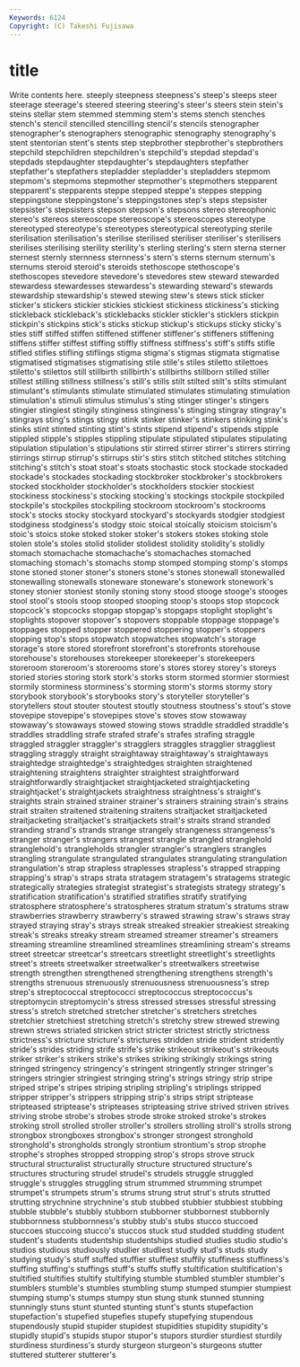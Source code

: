 ```yaml
---
Keywords: 6124 
Copyright: (C) Takeshi Fujisawa
---
```


# title

Write contents here.
 steeply steepness steepness's steep's steeps
steer steerage steerage's steered steering steering's steer's steers stein stein's
steins stellar stem stemmed stemming stem's stems stench stenches stench's
stencil stencilled stencilling stencil's stencils stenographer stenographer's stenographers stenographic stenography
stenography's stent stentorian stent's stents step stepbrother stepbrother's stepbrothers stepchild
stepchildren stepchildren's stepchild's stepdad stepdad's stepdads stepdaughter stepdaughter's stepdaughters stepfather
stepfather's stepfathers stepladder stepladder's stepladders stepmom stepmom's stepmoms stepmother stepmother's
stepmothers stepparent stepparent's stepparents steppe stepped steppe's steppes stepping steppingstone
steppingstone's steppingstones step's steps stepsister stepsister's stepsisters stepson stepson's stepsons
stereo stereophonic stereo's stereos stereoscope stereoscope's stereoscopes stereotype stereotyped stereotype's
stereotypes stereotypical stereotyping sterile sterilisation sterilisation's sterilise sterilised steriliser steriliser's
sterilisers sterilises sterilising sterility sterility's sterling sterling's stern sterna sterner
sternest sternly sternness sternness's stern's sterns sternum sternum's sternums steroid
steroid's steroids stethoscope stethoscope's stethoscopes stevedore stevedore's stevedores stew steward
stewarded stewardess stewardesses stewardess's stewarding steward's stewards stewardship stewardship's stewed
stewing stew's stews stick sticker sticker's stickers stickier stickies stickiest
stickiness stickiness's sticking stickleback stickleback's sticklebacks stickler stickler's sticklers stickpin
stickpin's stickpins stick's sticks stickup stickup's stickups sticky sticky's sties
stiff stiffed stiffen stiffened stiffener stiffener's stiffeners stiffening stiffens stiffer
stiffest stiffing stiffly stiffness stiffness's stiff's stiffs stifle stifled stifles
stifling stiflings stigma stigma's stigmas stigmata stigmatise stigmatised stigmatises stigmatising
stile stile's stiles stiletto stilettoes stiletto's stilettos still stillbirth stillbirth's
stillbirths stillborn stilled stiller stillest stilling stillness stillness's still's stills
stilt stilted stilt's stilts stimulant stimulant's stimulants stimulate stimulated stimulates
stimulating stimulation stimulation's stimuli stimulus stimulus's sting stinger stinger's stingers
stingier stingiest stingily stinginess stinginess's stinging stingray stingray's stingrays sting's
stings stingy stink stinker stinker's stinkers stinking stink's stinks stint
stinted stinting stint's stints stipend stipend's stipends stipple stippled stipple's
stipples stippling stipulate stipulated stipulates stipulating stipulation stipulation's stipulations stir
stirred stirrer stirrer's stirrers stirring stirrings stirrup stirrup's stirrups stir's
stirs stitch stitched stitches stitching stitching's stitch's stoat stoat's stoats
stochastic stock stockade stockaded stockade's stockades stockading stockbroker stockbroker's stockbrokers
stocked stockholder stockholder's stockholders stockier stockiest stockiness stockiness's stocking stocking's
stockings stockpile stockpiled stockpile's stockpiles stockpiling stockroom stockroom's stockrooms stock's
stocks stocky stockyard stockyard's stockyards stodgier stodgiest stodginess stodginess's stodgy
stoic stoical stoically stoicism stoicism's stoic's stoics stoke stoked stoker
stoker's stokers stokes stoking stole stolen stole's stoles stolid stolider
stolidest stolidity stolidity's stolidly stomach stomachache stomachache's stomachaches stomached stomaching
stomach's stomachs stomp stomped stomping stomp's stomps stone stoned stoner
stoner's stoners stone's stones stonewall stonewalled stonewalling stonewalls stoneware stoneware's
stonework stonework's stoney stonier stoniest stonily stoning stony stood stooge
stooge's stooges stool stool's stools stoop stooped stooping stoop's stoops
stop stopcock stopcock's stopcocks stopgap stopgap's stopgaps stoplight stoplight's stoplights
stopover stopover's stopovers stoppable stoppage stoppage's stoppages stopped stopper stoppered
stoppering stopper's stoppers stopping stop's stops stopwatch stopwatches stopwatch's storage
storage's store stored storefront storefront's storefronts storehouse storehouse's storehouses storekeeper
storekeeper's storekeepers storeroom storeroom's storerooms store's stores storey storey's storeys
storied stories storing stork stork's storks storm stormed stormier stormiest
stormily storminess storminess's storming storm's storms stormy story storybook storybook's
storybooks story's storyteller storyteller's storytellers stout stouter stoutest stoutly stoutness
stoutness's stout's stove stovepipe stovepipe's stovepipes stove's stoves stow stowaway
stowaway's stowaways stowed stowing stows straddle straddled straddle's straddles straddling
strafe strafed strafe's strafes strafing straggle straggled straggler straggler's stragglers
straggles stragglier straggliest straggling straggly straight straightaway straightaway's straightaways straightedge
straightedge's straightedges straighten straightened straightening straightens straighter straightest straightforward straightforwardly
straightjacket straightjacketed straightjacketing straightjacket's straightjackets straightness straightness's straight's straights strain
strained strainer strainer's strainers straining strain's strains strait straiten straitened
straitening straitens straitjacket straitjacketed straitjacketing straitjacket's straitjackets strait's straits strand
stranded stranding strand's strands strange strangely strangeness strangeness's stranger stranger's
strangers strangest strangle strangled stranglehold stranglehold's strangleholds strangler strangler's stranglers
strangles strangling strangulate strangulated strangulates strangulating strangulation strangulation's strap strapless
straplesses strapless's strapped strapping strapping's strap's straps strata stratagem stratagem's
stratagems strategic strategically strategies strategist strategist's strategists strategy strategy's stratification
stratification's stratified stratifies stratify stratifying stratosphere stratosphere's stratospheres stratum stratum's
stratums straw strawberries strawberry strawberry's strawed strawing straw's straws stray
strayed straying stray's strays streak streaked streakier streakiest streaking streak's
streaks streaky stream streamed streamer streamer's streamers streaming streamline streamlined
streamlines streamlining stream's streams street streetcar streetcar's streetcars streetlight streetlight's
streetlights street's streets streetwalker streetwalker's streetwalkers streetwise strength strengthen strengthened
strengthening strengthens strength's strengths strenuous strenuously strenuousness strenuousness's strep strep's
streptococcal streptococci streptococcus streptococcus's streptomycin streptomycin's stress stressed stresses stressful
stressing stress's stretch stretched stretcher stretcher's stretchers stretches stretchier stretchiest
stretching stretch's stretchy strew strewed strewing strewn strews striated stricken
strict stricter strictest strictly strictness strictness's stricture stricture's strictures stridden
stride strident stridently stride's strides striding strife strife's strike strikeout
strikeout's strikeouts striker striker's strikers strike's strikes striking strikingly strikings
string stringed stringency stringency's stringent stringently stringer stringer's stringers stringier
stringiest stringing string's strings stringy strip stripe striped stripe's stripes
striping stripling stripling's striplings stripped stripper stripper's strippers stripping strip's
strips stript striptease stripteased striptease's stripteases stripteasing strive strived striven
strives striving strobe strobe's strobes strode stroke stroked stroke's strokes
stroking stroll strolled stroller stroller's strollers strolling stroll's strolls strong
strongbox strongboxes strongbox's stronger strongest stronghold stronghold's strongholds strongly strontium
strontium's strop strophe strophe's strophes stropped stropping strop's strops strove
struck structural structuralist structurally structure structured structure's structures structuring strudel
strudel's strudels struggle struggled struggle's struggles struggling strum strummed strumming
strumpet strumpet's strumpets strum's strums strung strut strut's struts strutted
strutting strychnine strychnine's stub stubbed stubbier stubbiest stubbing stubble stubble's
stubbly stubborn stubborner stubbornest stubbornly stubbornness stubbornness's stubby stub's stubs
stucco stuccoed stuccoes stuccoing stucco's stuccos stuck stud studded studding
student student's students studentship studentships studied studies studio studio's studios
studious studiously studlier studliest studly stud's studs study studying study's
stuff stuffed stuffier stuffiest stuffily stuffiness stuffiness's stuffing stuffing's stuffings
stuff's stuffs stuffy stultification stultification's stultified stultifies stultify stultifying stumble
stumbled stumbler stumbler's stumblers stumble's stumbles stumbling stump stumped stumpier
stumpiest stumping stump's stumps stumpy stun stung stunk stunned stunning
stunningly stuns stunt stunted stunting stunt's stunts stupefaction stupefaction's stupefied
stupefies stupefy stupefying stupendous stupendously stupid stupider stupidest stupidities stupidity
stupidity's stupidly stupid's stupids stupor stupor's stupors sturdier sturdiest sturdily
sturdiness sturdiness's sturdy sturgeon sturgeon's sturgeons stutter stuttered stutterer stutterer's
